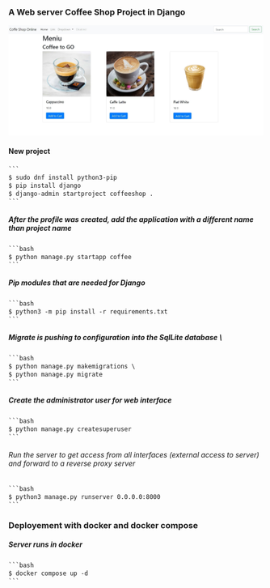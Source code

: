 ###  A Web server Coffee Shop Project in Django
![Django web page](coffeeshop/coffee/templates/menu.jpg)

#### New project  
    ```
    $ sudo dnf install python3-pip 
    $ pip install django 
    $ django-admin startproject coffeeshop .
    ```

##### After the profile was created, add the application with a different name than project name
    ```bash 
    $ python manage.py startapp coffee
    ```
    
##### Pip modules that are needed for Django
    ```bash
    $ python3 -m pip install -r requirements.txt
    ```

##### Migrate is pushing to configuration into the SqlLite database \
    ```bash
    $ python manage.py makemigrations \
    $ python manage.py migrate
    ```

##### Create the administrator user for web interface
    ```bash
    $ python manage.py createsuperuser
    ```

###### Run the server to get access from all interfaces (external access to server) and forward to a reverse proxy server  
    ```bash 
    $ python3 manage.py runserver 0.0.0.0:8000
    ```
### Deployement with docker and docker compose   
##### Server runs in docker
    ```bash 
    $ docker compose up -d
    ```
